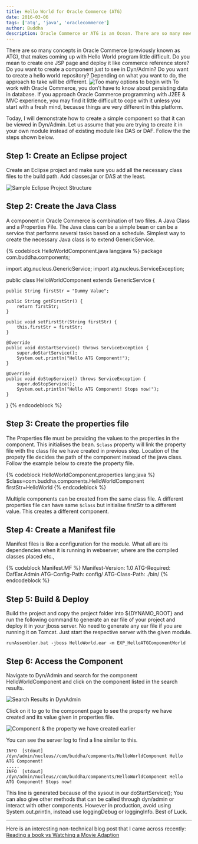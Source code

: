 ```yaml
---
title: Hello World for Oracle Commerce (ATG)
date: 2016-03-06
tags: ['atg', 'java', 'oraclecommerce']
author: Buddha
description: Oracle Commerce or ATG is an Ocean. There are so many new things to learn before you can write a program that runs on this platform. This article helps you learn how to begin with creating new components in Oracle Commerce.
---
```

There are so many concepts in Oracle Commerce (previously known as ATG), that makes coming up with Hello World program little difficult. Do you mean to create one JSP page and deploy it like commerce reference store? Do you want to create a component just to see in Dyn/Admin? Do you want to create a hello world repository? Depending on what you want to do, the approach to take will be different.
![Too many options to begin with](https://farm2.staticflickr.com/1633/25195316629_65c8162a37_n.jpg)
To work with Oracle Commerce, you don’t have to know about persisting data in database. If you approach Oracle Commerce programming with J2EE & MVC experience, you may find it little difficult to cope with it unless you start with a fresh mind, because things are very different in this platform.

Today, I will demonstrate how to create a simple component so that it can be viewed in Dyn/Admin. Let us assume that you are trying to create it in your own module instead of existing module like DAS or DAF. Follow the the steps shown below.

## Step 1: Create an Eclipse project

Create an Eclipse project and make sure you add all the necessary class files to the build path. Add classes.jar or DAS at the least.
<!-- more -->
![Sample Eclipse Project Structure](http://i.stack.imgur.com/OP8b7.png)
## Step 2: Create the Java Class

A component in Oracle Commerce is combination of two files. A Java Class and a Properties File. The Java class can be a simple bean or can be a service that performs several tasks based on a schedule. Simplest way to create the necessary Java class is to extend GenericService.


{% codeblock HelloWorldComponent.java lang:java  %}
package com.buddha.components;

import atg.nucleus.GenericService;
import atg.nucleus.ServiceException;

public class HelloWorldComponent extends GenericService {

    public String firstStr = "Dummy Value";

    public String getFirstStr() {
        return firstStr;
    }

    public void setFirstStr(String firstStr) {
        this.firstStr = firstStr;
    }

    @Override
    public void doStartService() throws ServiceException {
        super.doStartService();
        System.out.println("Hello ATG Component!");
    }

    @Override
    public void doStopService() throws ServiceException {
        super.doStopService();
        System.out.println("Hello ATG Component! Stops now!");
    }
}
{% endcodeblock %}

## Step 3: Create the properties file

The Properties file must be providing the values to the properties in the component. This initialises the bean. `$class` property will link the property file with the class file we have created in previous step. Location of the propety file decides the path of the component instead of the java class. Follow the example below to create the property file.

{% codeblock HelloWorldComponent.properties lang:java  %}
$class=com.buddha.components.HelloWorldComponent
firstStr=HelloWorld
{% endcodeblock %}

Multiple components can be created from the same class file. A different properties file can have same `$class` but initialise firstStr to a different value. This creates a different component.

## Step 4: Create a Manifest file

Manifest files is like a configuration for the module. What all are its dependencies when it is running in webserver, where are the compiled classes placed etc.,

{% codeblock Manifest.MF  %}
Manifest-Version: 1.0
ATG-Required: DafEar.Admin
ATG-Config-Path: config/
ATG-Class-Path: ./bin/
{% endcodeblock %}
## Step 5: Build & Deploy
Build the project and copy the project folder into ${DYNAMO_ROOT} and run the following command to generate an ear file of your project and deploy it in your jboss server. No need to generate any ear file if you are running it on Tomcat. Just start the respective server with the given module.

```
runAssembler.bat -jboss HelloWorld.ear -m EXP_HelloATGComponentWorld
```
## Step 6: Access the Component

Navigate to Dyn/Admin and search for the component HelloWorldComponent and click on the component listed in the search results.

![Search Results in DynAdmin](http://i.stack.imgur.com/urvDL.png)

Click on it to go to the component page to see the property we have created and its value given in properties file.

![Component & the property we have created earlier](http://i.stack.imgur.com/sWi9t.png)

You can see the server log to find a line similar to this.

```
INFO  [stdout] /dyn/admin/nucleus//com/buddha/components/HelloWorldComponent Hello ATG Component!
.....
INFO  [stdout] /dyn/admin/nucleus//com/buddha/components/HelloWorldComponent Hello ATG Component! Stops now!
```
This line is generated because of the sysout in our doStartService(); You can also give other methods that can be called through dyn/admin or interact with other components. However in production, avoid using System.out.println, instead use loggingDebug or loggingInfo. Best of Luck.

----

Here is an interesting non-technical blog post that I came across recently: [Reading a book vs Watching a Movie Adaption](https://unfurledpages.wordpress.com/2016/03/21/turning-pages-or-tuning-channels/)
